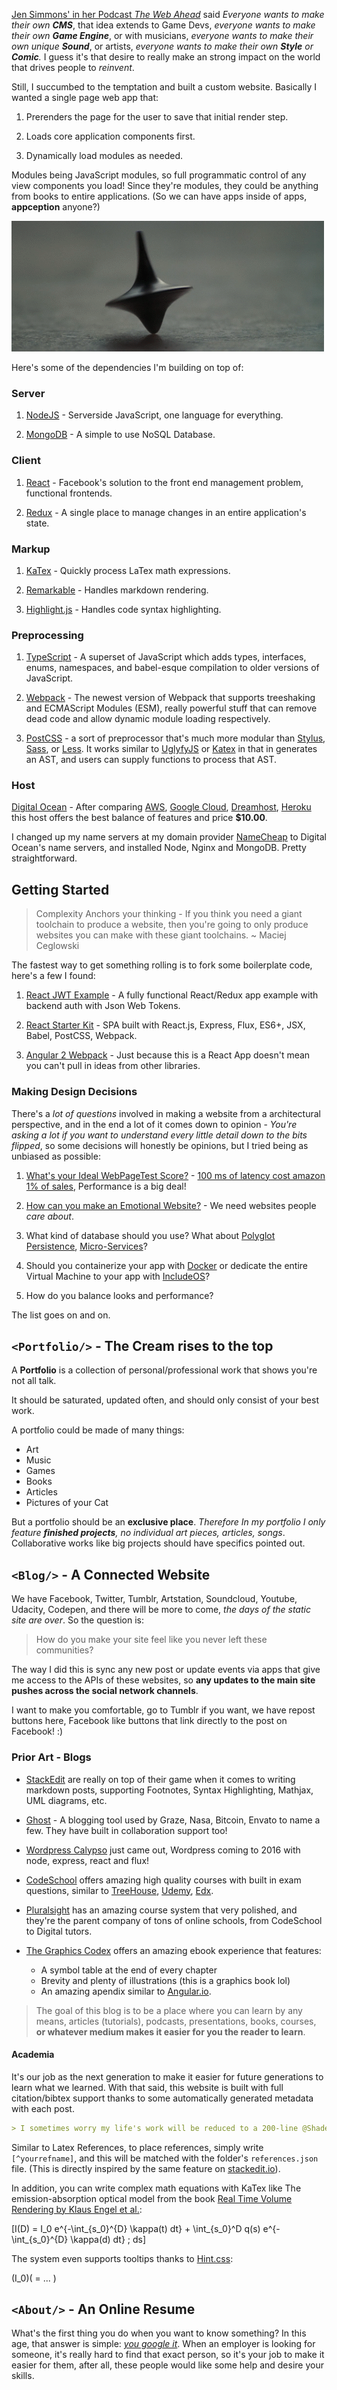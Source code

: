 [Jen Simmons' in her Podcast *The Web Ahead*](http://thewebahead.net/) said *Everyone wants to make their own **CMS***, that idea extends to Game Devs, *everyone wants to make their own **Game Engine***, or with musicians, *everyone wants to make their own unique **Sound***, or artists, *everyone wants to make their own **Style** or **Comic**.* I guess it's that desire to really make an strong impact on the world that drives people to *reinvent*. 

Still, I succumbed to the temptation and built a custom website. Basically I wanted a single page web app that:

1. Prerenders the page for the user to save that initial render step.

2. Loads core application components first.

3. Dynamically load modules as needed.

Modules being JavaScript modules, so full programmatic control of any view components you load! Since they're modules, they could be anything from books to entire applications. (So we can have apps inside of apps, **appception** anyone?)

![Inception Gif](assets/appception.gif)

Here's some of the dependencies I'm building on top of:

### Server

1. [NodeJS](https://nodejs.org/) - Serverside JavaScript, one language for everything.

2. [MongoDB](http://mongodb.org/) - A simple to use NoSQL Database.

### Client

1. [React](https://facebook.github.io/react/) - Facebook's solution to the front end management problem, functional frontends.

2. [Redux](http://redux.js.org) - A single place to manage changes in an entire application's state. 

### Markup

1. [KaTex](https://khan.github.io/KaTeX/) - Quickly process LaTex math expressions.

2. [Remarkable](https://github.com/jonschlinkert/remarkable) - Handles markdown rendering.

3. [Highlight.js](https://highlightjs.org/) - Handles code syntax highlighting.

### Preprocessing

1. [TypeScript](https://typescriptlang.org) - A superset of JavaScript which adds types, interfaces, enums, namespaces, and babel-esque compilation to older versions of JavaScript.

2. [Webpack](https://webpack.github.io/) - The newest version of Webpack that supports treeshaking and ECMAScript Modules (ESM), really powerful stuff that can remove dead code and allow dynamic module loading respectively. 

3. [PostCSS](https://github.com/postcss/postcss) - a sort of preprocessor that's much more modular than [Stylus](http://stylus-lang.com/), [Sass](http://sass-lang.com/), or [Less](http://lesscss.org/). It works similar to [UglyfyJS](http://lisperator.net/uglifyjs/) or [Katex](https://khan.github.io/KaTeX/) in that in generates an AST, and users can supply functions to process that AST.

### Host

[Digital Ocean](https://www.digitalocean.com/) - After comparing [AWS](http://aws.amazon.com), [Google Cloud](https://cloud.google.com/), [Dreamhost](https://www.dreamhost.com/), [Heroku](https://www.heroku.com/) this host offers the best balance of features and price **$10.00**.

I changed up my name servers at my domain provider [NameCheap](https://www.namecheap.com) to Digital Ocean's name servers, and installed Node, Nginx and MongoDB. Pretty straightforward.

## Getting Started

> Complexity Anchors your thinking - If you think you need a giant toolchain to produce a website, then you're going to only produce websites you can make with these giant toolchains. ~ Maciej Ceglowski

The fastest way to get something rolling is to fork some boilerplate code, here's a few I found:

1. [React JWT Example](https://github.com/joshgeller/react-redux-jwt-auth-example) - A fully functional React/Redux app example with backend auth with Json Web Tokens.

2. [React Starter Kit](https://github.com/kriasoft/react-starter-kit) - SPA built with React.js, Express, Flux, ES6+, JSX, Babel, PostCSS, Webpack.

3. [Angular 2 Webpack](https://github.com/AngularClass/angular2-webpack-starter) - Just because this is a React App doesn't mean you can't pull in ideas from other libraries.

### Making Design Decisions

There's a *lot of questions* involved in making a website from a architectural perspective, and in the end a lot of it comes down to opinion - *You're asking a lot if you want to understand every little detail down to the bits flipped*, so some decisions will honestly be opinions, but I tried being as unbiased as possible:

1. [What's your Ideal WebPageTest Score?](https://sites.google.com/a/webpagetest.org/docs/using-webpagetest/quick-start-quide) - [100 ms of latency cost amazon 1% of sales](http://blog.gigaspaces.com/amazon-found-every-100ms-of-latency-cost-them-1-in-sales/), Performance is a big deal!

2. [How can you make an Emotional Website?](blog.teamtreehouse.com/emotional-interface-design-the-gateway-to-passionate-users) - We need websites people *care about*.

3. What kind of database should you use? What about [Polyglot Persistence](http://www.jamesserra.com/archive/2015/07/what-is-polyglot-persistence/), [Micro-Services](http://www.martinfowler.com/microservices/)?

4. Should you containerize your app with [Docker](http://docker.com/) or dedicate the entire Virtual Machine to your app with [IncludeOS](http://www.includeos.org/)? 

5. How do you balance looks and performance?

The list goes on and on. 

## `<Portfolio/>` - The Cream rises to the top

A **Portfolio** is a collection of personal/professional work that shows you're not all talk.

It should be saturated, updated often, and should only consist of your best work.

A portfolio could be made of many things:

 - Art
 - Music
 - Games
 - Books
 - Articles
 - Pictures of your Cat

But a portfolio should be an **exclusive place**. *Therefore In my portfolio I only feature **finished projects**, no individual art pieces, articles, songs*. Collaborative works like big projects should have specifics pointed out.

## `<Blog/>` - A Connected Website

We have Facebook, Twitter, Tumblr, Artstation, Soundcloud, Youtube, Udacity, Codepen, and there will be more to come, *the days of the static site are over*. So the question is:

> How do you make your site feel like you never left these communities?

The way I did this is sync any new post or update events via apps that give me access to the APIs of these websites, so **any updates to the main site pushes across the social network channels**.

I want to make you comfortable, go to Tumblr if you want, we have repost buttons here, Facebook like buttons that link directly to the post on Facebook! :)

### Prior Art - Blogs

 * [StackEdit](https://github.com/benweet/stackedit) are really on top of their game when it comes to writing markdown posts, supporting Footnotes, Syntax Highlighting, Mathjax, UML diagrams, etc.

 * [Ghost](https://github.com/TryGhost/Ghost) - A blogging tool used by Graze, Nasa, Bitcoin, Envato to name a few. They have built in collaboration support too!

 * [Wordpress Calypso](https://github.com/Automattic/wp-calypso) just came out, Wordpress coming to 2016 with node, express, react and flux!

 * [CodeSchool](https://www.codeschool.com/courses/shaping-up-with-angular-js) offers amazing high quality courses with built in exam questions, similar to [TreeHouse](https://teamtreehouse.com/), [Udemy](http://udemy.com/), [Edx](https://www.edx.org/).
 
 * [Pluralsight](https://www.pluralsight.com) has an amazing course system that very polished, and they're the parent company of tons of online schools, from CodeSchool to Digital tutors.
 
 * [The Graphics Codex](http://graphicscodex.com/) offers an amazing ebook experience that features:
 	* A symbol table at the end of every chapter
	* Brevity and plenty of illustrations (this is a graphics book lol)
	* An amazing apendix similar to [Angular.io](https://angular.io/docs/ts/latest/quickstart.html#!#appendices).

> The goal of this blog is to be a place where you can learn by any means, articles (tutorials), podcasts, presentations, books, courses, **or whatever medium makes it easier for you the reader to learn**.

#### Academia

It's our job as the next generation to make it easier for future generations to learn what we learned. With that said, this website is built with full citation/bibtex support thanks to some automatically generated metadata with each post.

```markdown
> I sometimes worry my life's work will be reduced to a 200-line @Shadertoy submission.[^timsweeny]
```

Similar to Latex References, to place references, simply write `[^yourrefname]`, and this will be matched with the folder's `references.json` file. (This is directly inspired by the same feature on [stackedit.io](https://stackedit.io)).

In addition, you can write complex math equations with KaTex like The emission-absorption optical model from the book [Real Time Volume Rendering by Klaus Engel et al.](http://www.real-time-volume-graphics.org/):

\[I(D) = I_0 e^{-\int_{s_0}^{D} \kappa(t) dt} + \int_{s_0}^D q(s) e^{-\int_{s_0}^{D} \kappa(d) dt} \; ds\]

The system even supports tooltips thanks to [Hint.css](https://kushagragour.in/lab/hint/):

<span class="hint--right" aria-label="The Integral from the light source to the camera at distance D">\(I_0\)</span>\( = ... \)

## `<About/>` - An Online Resume

What's the first thing you do when you want to know something? In this age, that answer is simple: [*you google it*](http://lmgtfy.com/?q=lmgtfy). When an employer is looking for someone, it's really hard to find that exact person, so it's your job to make it easier for them, after all, these people would like some help and desire your skills.
